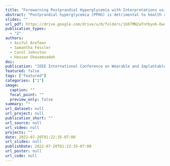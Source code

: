 ```yaml
---
title: "Forewarning Postprandial Hyperglycemia with Interpretations using Machine Learning"
abstract: "Postprandial hyperglycemia (PPHG) is detrimental to health and increases risk of cardiovascular diseases, reduced eyesight, and life-threatening conditions like cancer. Detecting PPHG events before they occur can potentially help with providing early interventions. Prior research suggests that PPHG events can be predicted based on information about diet. However, such computational approaches (1) are data hungry requiring significant amounts of data for algorithm training; and (2) work as a black-box and lack interpretability, thus limiting the adoption of these technologies for use in clinical interventions. Motivated by these shortcomings, we propose, DietNudge, a machine learning based framework that integrates multi-modal data about diet, insulin, and blood glucose to predict PPHG events before they occur. Using data from patients with diabetes, we demonstrate that our model can predict PPHG events with up to 90% classification accuracy and an average F1 score of 0.93. The proposed decision-tree-based approach also identifies modifiable factors that contribute to an impending PPHG event while providing personalized thresholds to prevent such events. Our results suggest that we can develop simply, yet effective, computational algorithms that can be used as preventative mechanisms for diabetes and obesity management."
slides: ""
url_pdf: https://drive.google.com/drive/u/0/folders/1b07MN2afnYbyo6-DwuhzqklCmEW56YBI
publication_types:
  - "2"
authors:
  - Asiful Arefeen
  - Samantha Fessler
  - Carol Johnston
  - Hassan Ghasemzadeh
doi: 
publication: "IEEE International Conference on Wearable and Implantable Body Sensor Networks (BSN’22)"
featured: false
tags: ["featured"]
categories: ["1"]
image:
  caption: ""
  focal_point: ""
  preview_only: false
summary: ""
url_dataset: null
url_project: null
publication_short: ""
url_source: null
url_video: null
projects: ""
date: 2022-07-20T01:22:35-07:00
url_slides: null
publishDate: 2022-07-20T01:22:35-07:00
url_poster: null
url_code: null
---
```

